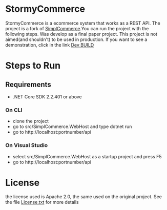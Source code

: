 # StormyCommerce 
StormyCommerce is a ecommerce system that works as a REST API. The project is a fork of [SimplCommerce](http://github.com/simplCommerce/SimplCommerce).You can run the project with the following steps. Was develop as a final paper project. This project is not aimed(and shouldn't) to be used in production.
If you want to see a demonstration, click in the link [Dev BUILD](http://stormycommerce.adnangonzagaci.com/api)
# Steps to Run
## Requirements 
- .NET Core SDK 2.2.401 or above
### On CLI
- clone the project
- go to src/SimplCommerce.WebHost and type dotnet run 
- go to http://localhost:portnumber/api
### On Visual Studio 
- select src/SimplCommerce.WebHost as a startup project and press F5
- go to http://localhost:portnumber/api
# License
the license used is Apache 2.0, the same used on the original project. See the file [License.txt](license.txt) for more details
